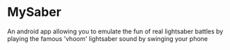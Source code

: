 # MySaber
An android app allowing you to emulate the fun of real lightsaber battles by playing the famous 'vhoom' lightsaber sound by swinging your phone
